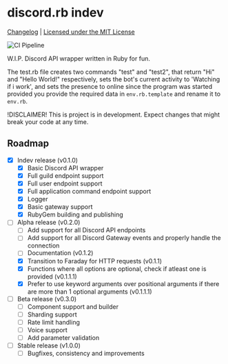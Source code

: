 # discord.rb indev

[Changelog](CHANGELOG.md) | [Licensed under the MIT License](LICENSE)

![CI Pipeline](https://ci.codeberg.org/api/badges/14824/status.svg)

W.I.P. Discord API wrapper written in Ruby for fun.

The test.rb file creates two commands "test" and "test2", that return "Hi" and "Hello World!" respectively, sets the bot's current activity to 'Watching if i work', and sets the presence to online since the program was started provided you provide the required data in `env.rb.template` and rename it to `env.rb`.

!DISCLAIMER! This is project is in development. Expect changes that might break your code at any time.

## Roadmap
- [x] Indev release (v0.1.0)
    - [x] Basic Discord API wrapper
    - [x] Full guild endpoint support
    - [x] Full user endpoint support
    - [x] Full application command endpoint support
    - [x] Logger
    - [x] Basic gateway support
    - [x] RubyGem building and publishing
- [ ] Alpha release (v0.2.0)
  - [ ] Add support for all Discord API endpoints
  - [ ] Add support for all Discord Gateway events and properly handle the connection
  - [ ] Documentation (v0.1.2)
  - [x] Transition to Faraday for HTTP requests (v0.1.1)
  - [x] Functions where all options are optional, check if atleast one is provided (v0.1.1.1)
  - [x] Prefer to use keyword arguments over positional arguments if there are more than 1 optional arguments (v0.1.1.1)
- [ ] Beta release (v0.3.0)
  - [ ] Component support and builder
  - [ ] Sharding support
  - [ ] Rate limit handling
  - [ ] Voice support
  - [ ] Add parameter validation
- [ ] Stable release (v1.0.0)
  - [ ] Bugfixes, consistency and improvements